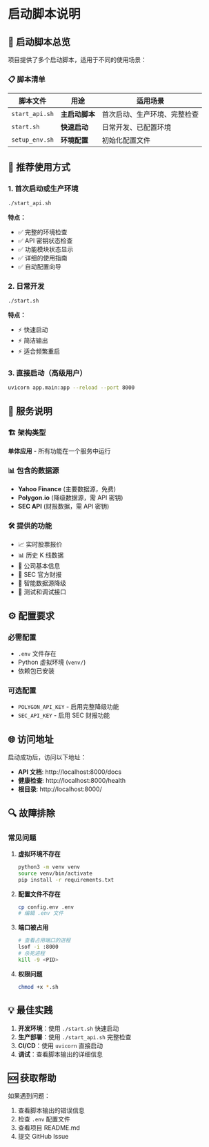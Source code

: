 # 启动脚本说明

## 🚀 启动脚本总览

项目提供了多个启动脚本，适用于不同的使用场景：

### 📋 脚本清单

| 脚本文件       | 用途           | 适用场景                     |
| -------------- | -------------- | ---------------------------- |
| `start_api.sh` | **主启动脚本** | 首次启动、生产环境、完整检查 |
| `start.sh`     | **快速启动**   | 日常开发、已配置环境         |
| `setup_env.sh` | **环境配置**   | 初始化配置文件               |

## 🎯 推荐使用方式

### 1. 首次启动或生产环境

```bash
./start_api.sh
```

**特点：**

- ✅ 完整的环境检查
- ✅ API 密钥状态检查
- ✅ 功能模块状态显示
- ✅ 详细的使用指南
- ✅ 自动配置向导

### 2. 日常开发

```bash
./start.sh
```

**特点：**

- ⚡ 快速启动
- ⚡ 简洁输出
- ⚡ 适合频繁重启

### 3. 直接启动（高级用户）

```bash
uvicorn app.main:app --reload --port 8000
```

## 🔧 服务说明

### 🏗️ 架构类型

**单体应用** - 所有功能在一个服务中运行

### 📊 包含的数据源

- **Yahoo Finance** (主要数据源，免费)
- **Polygon.io** (降级数据源，需 API 密钥)
- **SEC API** (财报数据，需 API 密钥)

### 🛠️ 提供的功能

- 📈 实时股票报价
- 📊 历史 K 线数据
- 🏢 公司基本信息
- 💼 SEC 官方财报
- 🔄 智能数据源降级
- 🧪 测试和调试接口

## ⚙️ 配置要求

### 必需配置

- `.env` 文件存在
- Python 虚拟环境 (`venv/`)
- 依赖包已安装

### 可选配置

- `POLYGON_API_KEY` - 启用完整降级功能
- `SEC_API_KEY` - 启用 SEC 财报功能

## 🌐 访问地址

启动成功后，访问以下地址：

- **API 文档**: http://localhost:8000/docs
- **健康检查**: http://localhost:8000/health
- **根目录**: http://localhost:8000/

## 🔍 故障排除

### 常见问题

1. **虚拟环境不存在**

   ```bash
   python3 -m venv venv
   source venv/bin/activate
   pip install -r requirements.txt
   ```

2. **配置文件不存在**

   ```bash
   cp config.env .env
   # 编辑 .env 文件
   ```

3. **端口被占用**

   ```bash
   # 查看占用端口的进程
   lsof -i :8000
   # 杀死进程
   kill -9 <PID>
   ```

4. **权限问题**
   ```bash
   chmod +x *.sh
   ```

## 💡 最佳实践

1. **开发环境**：使用 `./start.sh` 快速启动
2. **生产部署**：使用 `./start_api.sh` 完整检查
3. **CI/CD**：使用 `uvicorn` 直接启动
4. **调试**：查看脚本输出的详细信息

## 🆘 获取帮助

如果遇到问题：

1. 查看脚本输出的错误信息
2. 检查 `.env` 配置文件
3. 查看项目 README.md
4. 提交 GitHub Issue

